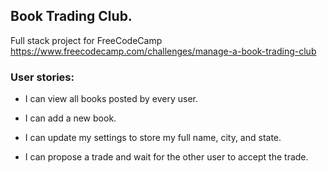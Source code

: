 ## Book Trading Club.

Full stack project for FreeCodeCamp  
https://www.freecodecamp.com/challenges/manage-a-book-trading-club


### User stories:
* I can view all books posted by every user.

* I can add a new book.

* I can update my settings to store my full name, city, and state.

* I can propose a trade and wait for the other user to accept the trade.
